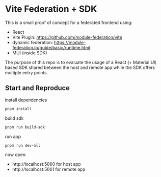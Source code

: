 # Vite Federation + SDK

This is a small proof of concept for a federated frontend using:
* React
* Vite Plugin:  https://github.com/module-federation/vite
* dynamic federation: https://module-federation.io/guide/basic/runtime.html
* MUI (inside SDK)

The purpose of this repo is to evaluate the usage of a React (+ Material UI) based SDK shared between the host and remote app while the SDK offers multiple entry points.

## Start and Reproduce

install dependencies
````bash
pnpm install
````
build sdk
````bash
pnpm run build-sdk
````
run app
````bash
pnpm run dev-all
````

now open:
* http://localhost:5000 for host app
* http://localhost:5001 for remote app
